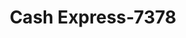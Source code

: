 ---
f_zip-code: 75503
f_state-code: TX
title: Cash Express-7378
f_phone: 903-255-0033
f_city-only: Texarkana
f_address: 3725 N State Line Ave Texarkana
f_location-unique-id: '7378'
slug: cash-express-7378
updated-on: '2024-05-30T13:46:58.046Z'
created-on: '2024-05-30T13:36:59.803Z'
published-on: '2024-05-30T13:54:32.469Z'
f_city-state: cms/city/texarkana-tx.md
f_company: cms/company/cash-express.md
f_state: cms/state/texas.md
layout: '[payday-loan].html'
tags: payday-loan
---